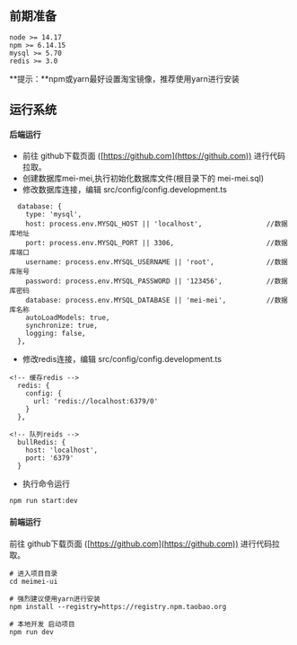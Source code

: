  ## 前期准备
 ```
node >= 14.17
npm >= 6.14.15
mysql >= 5.70
redis >= 3.0
 ```
**提示：**npm或yarn最好设置淘宝镜像，推荐使用yarn进行安装

## 运行系统
#### 后端运行
- 前往 github下载页面 ([https://github.com](https://github.com)) 进行代码拉取。
- 创建数据库mei-mei,执行初始化数据库文件(根目录下的 mei-mei.sql)
- 修改数据库连接，编辑 src/config/config.development.ts
```
  database: {
    type: 'mysql',
    host: process.env.MYSQL_HOST || 'localhost',                //数据库地址
    port: process.env.MYSQL_PORT || 3306,                       //数据库端口
    username: process.env.MYSQL_USERNAME || 'root',             //数据库账号
    password: process.env.MYSQL_PASSWORD || '123456',           //数据库密码
    database: process.env.MYSQL_DATABASE || 'mei-mei',          //数据库名称
    autoLoadModels: true,
    synchronize: true,
    logging: false,
  },
```
- 修改redis连接，编辑 src/config/config.development.ts
```
<!-- 缓存redis -->
  redis: {
    config: {
      url: 'redis://localhost:6379/0'
    }
  },
```
```
<!-- 队列reids -->
  bullRedis: {
    host: 'localhost',
    port: '6379'
  }
```
- 执行命令运行
```
npm run start:dev
```


#### 前端运行
前往 github下载页面 ([https://github.com](https://github.com)) 进行代码拉取。
```
# 进入项目目录
cd meimei-ui

# 强烈建议使用yarn进行安装
npm install --registry=https://registry.npm.taobao.org

# 本地开发 启动项目
npm run dev

```
